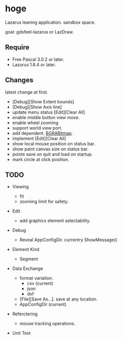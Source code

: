 # hoge

Lazarus leaning application. sandbox space.

goal: gdsfeel-lazarus or LazDraw.

## Require
* Free Pascal 3.0.2 or later. 
* Lazurus 1.6.4 or later.


## Changes

latest change at first.

- [Debug][Show Extent bounds]
- [Debug][Show Axis line]
- update menu status [Edit][Clear All]
- enable middle button view move.
- enable wheel zooming.
- support world view port.
- add dependent. [BGRABitmap](https://github.com/bgrabitmap/bgrabitmap) .
- implement [Edit][Clear All]
- show local mouse position on status bar.
- show paint canvas size on status bar.
- points save on quit and load on startup.
- mark circle at click position.

## TODO

* Viewing
	* fit 
	* zooming limit for safety.

* Edit
	* add graphics element selectability.	
* Debug
	* Reveal AppConfigDir. currentry ShowMessage()

* Element Kind
	* Segment

* Data Exchange
	* format variation.
		* csv (current) 
		* json
		* dxf
   * [File][Save As...]. save at any location.
   * AppConfigDir (current) 
  
* Referctering
  * mouse tracking operations.

* Unit Test
